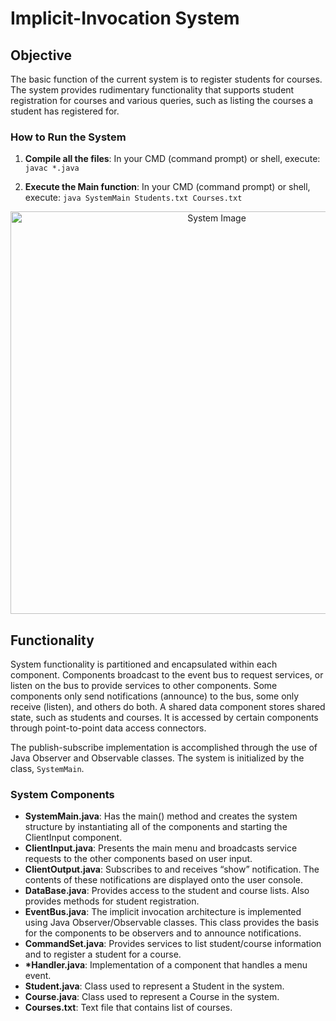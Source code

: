 # Implicit-Invocation System

## Objective
The basic function of the current system is to register students for courses. The system provides rudimentary functionality that supports student registration for courses and various queries, such as listing the courses a student has registered for.

### How to Run the System

1. **Compile all the files**: In your CMD (command prompt) or shell, execute:
``
javac *.java
``

3. **Execute the Main function**: In your CMD (command prompt) or shell, execute:
``
java SystemMain Students.txt Courses.txt
``
   
<p align="center">
<img src="https://github.com/kevchen266/Software-Architechture-Project/assets/72414426/6ac00132-aedc-41b0-8ca9-9991071fbc90" alt="System Image" width="644">
</p>

## Functionality
System functionality is partitioned and encapsulated within each component. Components broadcast to the event bus to request services, or listen on the bus to provide services to other components. Some components only send notifications (announce) to the bus, some only receive (listen), and others do both. A shared data component stores shared state, such as students and courses. It is accessed by certain components through point-to-point data access connectors.

The publish-subscribe implementation is accomplished through the use of Java Observer and Observable classes. The system is initialized by the class, `SystemMain`.

### System Components
- **SystemMain.java**: Has the main() method and creates the system structure by instantiating all of the components and starting the ClientInput component.
- **ClientInput.java**: Presents the main menu and broadcasts service requests to the other components based on user input.
- **ClientOutput.java**: Subscribes to and receives “show” notification. The contents of these notifications are displayed onto the user console.
- **DataBase.java**: Provides access to the student and course lists. Also provides methods for student registration.
- **EventBus.java**: The implicit invocation architecture is implemented using Java Observer/Observable classes. This class provides the basis for the components to be observers and to announce notifications.
- **CommandSet.java**: Provides services to list student/course information and to register a student for a course.
- **\*Handler.java**: Implementation of a component that handles a menu event.
- **Student.java**: Class used to represent a Student in the system.
- **Course.java**: Class used to represent a Course in the system.
- **Courses.txt**: Text file that contains list of courses.




